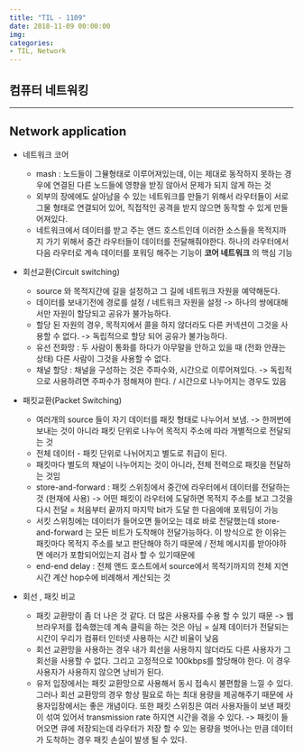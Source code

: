```yaml
---
title: "TIL - 1109"
date: 2018-11-09 00:00:00
img:
categories:
- TIL, Network
---
```


## 컴퓨터 네트워킹

----

##  Network application
- 네트워크 코어
    - mash : 노드들이 그뮬형태로 이루어져있는데, 이는 제대로 동작하지 못하는 경우에 연결된 다른 노드들에 영향을 받징 않아서 문제가 되지 않게 하는 것
    - 외부의 장에에도 살아남을 수 있는 네트워크를 만들기 위해서 라우터들이 서로 그물 형태로 연결되어 있어, 직접적인 공격을 받지 않으면 동작할 수 있게 만들어져있다.
    - 네트워크에서 데이터를 받고 주는 앤드 호스트인데 이러한 소스들을 목적지까지 가기 위해서 중간 라우터들이 데이터를 전달해줘야한다. 하나의 라우터에서 다음 라우터로 계속 데이터를 포워딩 해주는 기능이 **코어 네트워크** 의 핵심 기능

- 회선교환(Circuit switching)
    - source 와 목적지간에 길을 설정하고 그 길에 네트워크 자원을 예약해둔다.
    - 데이터를 보내기전에 경로를 설정 / 네트워크 자원을 설정 -> 하나의 쌍에대해서만 자원이 할당되고 공유가 불가능하다.
    - 할당 된 자원의 경우, 목적지에서 콜을 하지 않더라도 다른 커넥션이 그것을 사용할 수 없다. -> 독립적으로 할당 되어 공유가 불가능하다.
    - 유선 전화망 : 두 사람이 통화를 하다가 아무말을 안하고 있을 때 (전화 안끊는 상태) 다른 사람이 그것을 사용할 수 없다.
    - 채널 할당 : 채널을 구성하는 것은 주파수와, 시간으로 이루어져있다. -> 독립적으로 사용하려면 주파수가 정해져야 한다. / 시간으로 나누어지는 경우도 있음

- 패킷교환(Packet Switching)
    - 여러개의 source 들이 자기 데이터를 패킷 형태로 나누어서 보냄. -> 한꺼번에 보내는 것이 아니라 패킷 단위로 나누어 목적지 주소에 따라 개별적으로 전달되는 것
    - 전체 데이터 - 패킷 단위로 나뉘어지고 별도로 취급이 된다.
    - 패킷마다 별도의 채널이 나누어지는 것이 아니라, 전체 전력으로 패킷을 전달하는 것임
    - store-and-forward : 패킷 스위칭에서 중간에 라우터에서 데이터를 전달하는 것 (현재에 사용) -> 어떤 패킷이 라우터에 도달하면 목적지 주소를 보고 그것을 다시 전달 = 처음부터 끝까지 마지막 bit가 도달 한 다음에애 포워딩이 가능
    - 서킷 스위칭에는 데이터가 들어오면 들어오는 데로 바로 전달했는데 store-and-forward 는 모든 비트가 도착해야 전달가능하다. 이 방식으로 한 이유는 패킷마다 목적지 주소를 보고 판단해야 하기 때문에 / 전체 메시지를 받아야하면 에러가 포함되어있는지 검사 할 수 있기때문에
    - end-end delay : 전체 앤드 호스트에서 source에서 목적기까지의 전체 지연 시간 계산 hop수에 비례해서 계산되는 것

- 회선 , 패킷 비교
    - 패킷 교환망이 좀 더 나은 것 같다. 더 많은 사용자를 수용 할 수 있기 때문 -> 웹 브라우저를 접속했는데 계속 클릭을 하는 것은 아님 = 실제 데이터가 전달되는 시간이 우리가 컴퓨터 인터넷 사용하는 시간 비율이 낮음
    - 회선 교환망을 사용하는 경우 내가 회선을 사용하지 않더라도 다른 사용자가 그 회선을 사용할 수 없다. 그리고 고정적으로 100kbps를 할당해야 한다. 이 경우 사용자가 사용하지 않으면 낭비가 된다.
    - 유저 입장에서는 패킷 교환망으로 사용해서 동시 접속시 불편함을 느낄 수 있다. 그러나 회선 교환망의 경우 항상 필요로 하는 최대 용량을 제공해주기 때문에 사용자입장에서는 좋은 개념이다. 또한 패킷 스위칭은 여러 사용자들이 보낸 패킷이 섞여 있어서 transmission rate 하지연 시간을 겪을 수 있다. -> 패킷이 들어오면 큐에 저장되는데 라우터가 저장 할 수 있는 용량을 벗어나는 만큼 데이터가 도착하는 경우 패킷 손실이 발생 될 수 있다.
    
